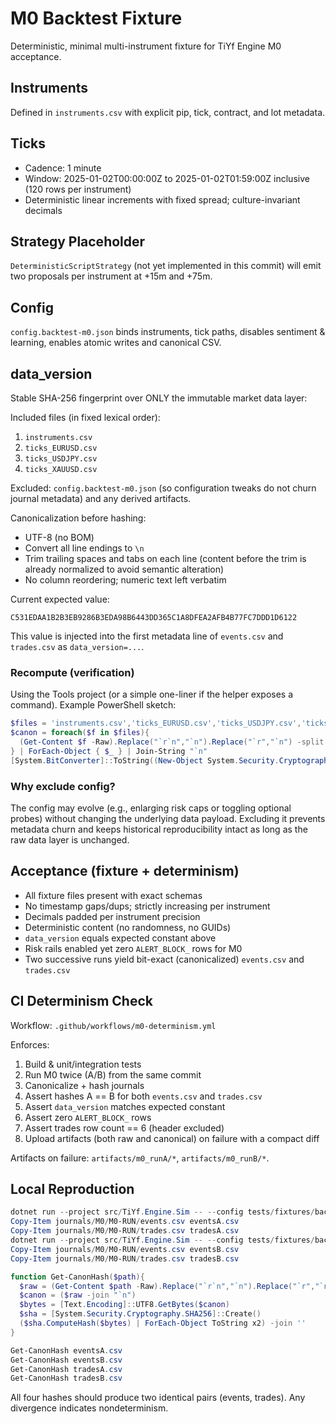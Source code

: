 # M0 Backtest Fixture

Deterministic, minimal multi-instrument fixture for TiYf Engine M0 acceptance.

## Instruments

Defined in `instruments.csv` with explicit pip, tick, contract, and lot metadata.

## Ticks

- Cadence: 1 minute
- Window: 2025-01-02T00:00:00Z to 2025-01-02T01:59:00Z inclusive (120 rows per instrument)
- Deterministic linear increments with fixed spread; culture-invariant decimals

## Strategy Placeholder

`DeterministicScriptStrategy` (not yet implemented in this commit) will emit two proposals per instrument at +15m and +75m.

## Config

`config.backtest-m0.json` binds instruments, tick paths, disables sentiment & learning, enables atomic writes and canonical CSV.

## data_version

Stable SHA-256 fingerprint over ONLY the immutable market data layer:

Included files (in fixed lexical order):

1. `instruments.csv`
2. `ticks_EURUSD.csv`
3. `ticks_USDJPY.csv`
4. `ticks_XAUUSD.csv`

Excluded: `config.backtest-m0.json` (so configuration tweaks do not churn journal metadata) and any derived artifacts.

Canonicalization before hashing:

- UTF-8 (no BOM)
- Convert all line endings to `\n`
- Trim trailing spaces and tabs on each line (content before the trim is already normalized to avoid semantic alteration)
- No column reordering; numeric text left verbatim

Current expected value:

`C531EDAA1B2B3EB9286B3EDA98B6443DD365C1A8DFEA2AFB4B77FC7DDD1D6122`

This value is injected into the first metadata line of `events.csv` and `trades.csv` as `data_version=...`.

### Recompute (verification)

Using the Tools project (or a simple one-liner if the helper exposes a command). Example PowerShell sketch:

```powershell
$files = 'instruments.csv','ticks_EURUSD.csv','ticks_USDJPY.csv','ticks_XAUUSD.csv'
$canon = foreach($f in $files){
  (Get-Content $f -Raw).Replace("`r`n","`n").Replace("`r","`n") -split "`n" | ForEach-Object { $_.TrimEnd(' ',"`t") }
} | ForEach-Object { $_ } | Join-String "`n"
[System.BitConverter]::ToString((New-Object System.Security.Cryptography.SHA256Managed).ComputeHash([Text.Encoding]::UTF8.GetBytes($canon))).Replace('-','')
```

### Why exclude config?

The config may evolve (e.g., enlarging risk caps or toggling optional probes) without changing the underlying data payload. Excluding it prevents metadata churn and keeps historical reproducibility intact as long as the raw data layer is unchanged.

## Acceptance (fixture + determinism)

- All fixture files present with exact schemas
- No timestamp gaps/dups; strictly increasing per instrument
- Decimals padded per instrument precision
- Deterministic content (no randomness, no GUIDs)
- `data_version` equals expected constant above
- Risk rails enabled yet zero `ALERT_BLOCK_` rows for M0
- Two successive runs yield bit-exact (canonicalized) `events.csv` and `trades.csv`

## CI Determinism Check

Workflow: `.github/workflows/m0-determinism.yml`

Enforces:

1. Build & unit/integration tests
2. Run M0 twice (A/B) from the same commit
3. Canonicalize + hash journals
4. Assert hashes A == B for both `events.csv` and `trades.csv`
5. Assert `data_version` matches expected constant
6. Assert zero `ALERT_BLOCK_` rows
7. Assert trades row count == 6 (header excluded)
8. Upload artifacts (both raw and canonical) on failure with a compact diff

Artifacts on failure: `artifacts/m0_runA/*`, `artifacts/m0_runB/*`.

## Local Reproduction

```powershell
dotnet run --project src/TiYf.Engine.Sim -- --config tests/fixtures/backtest_m0/config.backtest-m0.json
Copy-Item journals/M0/M0-RUN/events.csv eventsA.csv
Copy-Item journals/M0/M0-RUN/trades.csv tradesA.csv
dotnet run --project src/TiYf.Engine.Sim -- --config tests/fixtures/backtest_m0/config.backtest-m0.json
Copy-Item journals/M0/M0-RUN/events.csv eventsB.csv
Copy-Item journals/M0/M0-RUN/trades.csv tradesB.csv

function Get-CanonHash($path){
  $raw = (Get-Content $path -Raw).Replace("`r`n","`n").Replace("`r","`n") -split "`n" | ForEach-Object { $_.TrimEnd(' ',"`t") }
  $canon = ($raw -join "`n")
  $bytes = [Text.Encoding]::UTF8.GetBytes($canon)
  $sha = [System.Security.Cryptography.SHA256]::Create()
  ($sha.ComputeHash($bytes) | ForEach-Object ToString x2) -join ''
}

Get-CanonHash eventsA.csv
Get-CanonHash eventsB.csv
Get-CanonHash tradesA.csv
Get-CanonHash tradesB.csv
```

All four hashes should produce two identical pairs (events, trades). Any divergence indicates nondeterminism.
